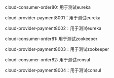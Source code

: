 cloud-consumer-order80: 用于测试eureka

cloud-provider-payment8001：用于测试eureka

cloud-provider-payment8002：用于测试eureka

cloud-consumer-order81: 用于测试zookeeper

cloud-provider-payment8003：用于测试zookeeper

cloud-consumer-order82: 用于测试consul

cloud-provider-payment8004：用于测试consul
